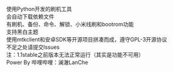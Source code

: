 使用Python开发的刷机工具  
会自动下载依赖文件    
有刷机、备份、命令、解锁、小米线刷和bootrom功能  
支持黑白主题  
使用mtkclient和安卓SDK等开源项目拼凑而成，遵守GPL-3开源协议  
不足之处请提交lssues  
注：1.1stable之前版本无法正常运行（其实是功能不可用）   
Power By 哔哩哔哩：澜澈LanChe  
